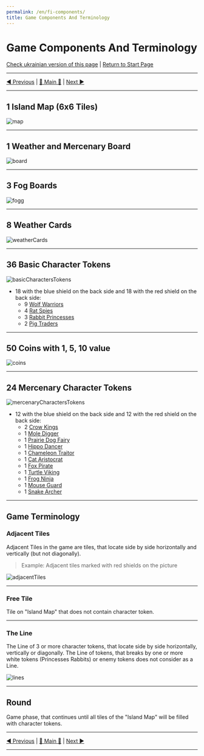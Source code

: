 ```yaml
---
permalink: /en/fi-components/
title: Game Components And Terminology
---
```


# Game Components And Terminology

[Check ukrainian version of this page](../ua/ComponentsAndTerminologyPage.md) | [Return to Start Page](../../../index.md)

***

[◄ Previous](IndexPage.md) | [🚪 Main 🚪](IndexPage.md) | [Next ►](GameSetup.md)

***

## 1 Island Map (6x6 Tiles)

![map]

***

## 1 Weather and Mercenary Board

![board]

***

## 3 Fog Boards

![fogg]

***

## 8 Weather Cards

![weatherCards]

***

## 36 Basic Character Tokens

![basicCharactersTokens]

* 18 with the blue shield on the back side and 18 with the red shield on the back side:
  * 9 [Wolf Warriors](BasicCharactersDescription.md#wolf-warrior)
  * 4 [Rat Spies](BasicCharactersDescription.md#rat-spy)
  * 3 [Rabbit Princesses](BasicCharactersDescription.md#rabbit-princess)
  * 2 [Pig Traders](BasicCharactersDescription.md#pig-trader)

***

## 50 Coins with 1, 5, 10 value

![coins]

***

## 24 Mercenary Character Tokens

![mercenaryCharactersTokens]

* 12 with the blue shield on the back side and 12 with the red shield on the back side:
  * 2 [Crow Kings](MercenaryCharactersDescription.md#crow-king)
  * 1 [Mole Digger](MercenaryCharactersDescription.md#mole-digger)
  * 1 [Prairie Dog Fairy](MercenaryCharactersDescription.md#prairie-dog-fairy)
  * 1 [Hippo Dancer](MercenaryCharactersDescription.md#hippo-dancer)
  * 1 [Chameleon Traitor](MercenaryCharactersDescription.md#chameleon-traitor)
  * 1 [Cat Aristocrat](MercenaryCharactersDescription.md#cat-aristocrat)
  * 1 [Fox Pirate](MercenaryCharactersDescription.md#fox-pirate)
  * 1 [Turtle Viking](MercenaryCharactersDescription.md#turtle-viking)
  * 1 [Frog Ninja](MercenaryCharactersDescription.md#frog-ninja)
  * 1 [Mouse Guard](MercenaryCharactersDescription.md#mouse-guard)
  * 1 [Snake Archer](MercenaryCharactersDescription.md#snake-archer)

***

## Game Terminology

### Adjacent Tiles

Adjacent Tiles in the game are tiles, that locate side by side horizontally and vertically (but not diagonally). 

> Example: Adjacent tiles marked with red shields on the picture

![adjacentTiles]

***

### Free Tile

Tile on "Island Map" that does not contain character token.

***

### The Line

The Line of 3 or more character tokens, that locate side by side horizontally, vertically or diagonally. The Line of tokens, that breaks by one or more white tokens (Princesses Rabbits) or enemy tokens does not consider as a Line.

![lines]

***

## Round

Game phase, that continues until all tiles of the "Island Map" will be filled with character tokens.

***

[◄ Previous](IndexPage.md) | [🚪 Main 🚪](IndexPage.md) | [Next ►](GameSetup.md)

***

<!--Image links ref-->

[map]: ../../resources/img/mapField.jpg
[fogg]: ../../resources/img/fogg.jpg
[board]: ../../resources/img/weatherBoard.jpg
[weatherCards]: ../../resources/img/weatherCards.jpg
[basicCharactersTokens]: ../../resources/img/basicCharactersTokens.jpg
[coins]: ../../resources/img/coins.jpg
[mercenaryCharactersTokens]: ../../resources/img/mercenaryCharactersTokens.jpg
[adjacentTiles]: ../../resources/img/adjacentTiles.jpg
[lines]: ../../resources/img/lines.jpg